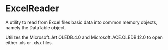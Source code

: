 # ExcelReader
A utility to read from Excel files basic data into common memory objects, namely the DataTable object.

Utilizes the Microsoft.Jet.OLEDB.4.0 and Microsoft.ACE.OLEDB.12.0 to open either .xls or .xlsx files.
